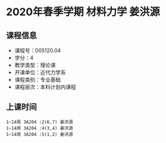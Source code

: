 # 2020年春季学期 材料力学 姜洪源






## 课程信息

- 课程号：005120.04
- 学分：4
- 教学类型：理论课
- 开课单位：近代力学系
- 课程类别：专业基础
- 课程层次：本科计划内课程

## 上课时间

```
1~14周 3A204 :2(6,7) 姜洪源
1~14周 3A204 :4(3,4) 姜洪源
1~14周 3A204 :5(1,2) 姜洪源
```


